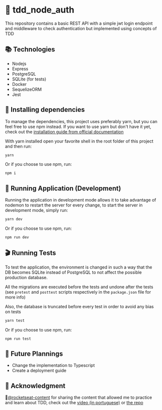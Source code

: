 # :checkered_flag: tdd_node_auth
This repository contains a basic REST API with a simple jwt login endpoint and middleware to check authentication but implemented using concepts of TDD

## :books: Technologies
- Nodejs
- Express
- PostgreSQL
- SQLite (for tests)
- Docker
- SequelizeORM
- Jest

## :page_with_curl: Installing dependencies
To manage the dependencies, this project uses preferably yarn, but you can feel free to use npm instead. If you want to use yarn but don't have it yet, check out the [installation guide from official documentation](https://yarnpkg.com/getting-started/install)

With yarn installed open your favorite shell in the root folder of this project and then run:
```bash
yarn
```
Or if you choose to use npm, run:
```bash
npm i
```

## :satellite: Running Application (Development)
Running the application in development mode allows it to take advantage of nodemon to restart the server for every change, to start the server in development mode, simply run:
```bash
yarn dev
```
Or if you choose to use npm, run:
```bash
npm run dev
```

## :clapper: Running Tests 
To test the application, the environment is changed in such a way that the DB becomes SQLite instead of PostgreSQL to not affect the possible production database. 

All the migrations are executed before the tests and undone after the tests (see `pretest` and `posttest` scripts respectively in the `package.json` file for more info)

Also, the database is truncated before every test in order to avoid any bias on tests

```bash
yarn test
```
Or if you choose to use npm, run:
```bash
npm run test
```

## :telescope: Future Plannings
- Change the implementation to Typescript
- Create a deployment guide

## :purple_heart: Acknowledgment
:rocket:[@rocketseat-content](https://github.com/rocketseat-content) for sharing the content that allowed me to practice and learn about TDD, check out the [video (in portuguese)](https://www.youtube.com/watch?v=2G_mWfG0DZE&t=929s) or [the repo](https://github.com/rocketseat-content/youtube-nodejs-tdd-jest)
